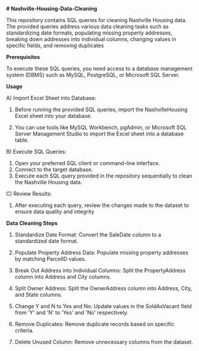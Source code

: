 **# Nashville-Housing-Data-Cleaning**

This repository contains SQL queries for cleaning Nashville Housing data. The provided queries address various data cleaning tasks such as standardizing date formats, populating missing property addresses, breaking down addresses into individual columns, changing values in specific fields, and removing duplicates

**Prerequisites**

To execute these SQL queries, you need access to a database management system (DBMS) such as MySQL, PostgreSQL, or Microsoft SQL Server. 

**Usage**

A) Import Excel Sheet into Database:

1) Before running the provided SQL queries, import the NashvilleHousing Excel sheet into your database.
  
2) You can use tools like MySQL Workbench, pgAdmin, or Microsoft SQL Server Management Studio to import the Excel sheet into a database table.

B) Execute SQL Queries:

  1) Open your preferred SQL client or command-line interface.
  2) Connect to the target database.
  3) Execute each SQL query provided in the repository sequentially to clean the Nashville Housing data.

C) Review Results:

  1) After executing each query, review the changes made to the dataset to ensure data quality and integrity

**Data Cleaning Steps**

1) Standardize Date Format: Convert the SaleDate column to a standardized date format.

2) Populate Property Address Data: Populate missing property addresses by matching ParcelID values.

3) Break Out Address into Individual Columns: Split the PropertyAddress column into Address and City columns.

4) Split Owner Address: Split the OwnerAddress column into Address, City, and State columns.

5) Change Y and N to Yes and No: Update values in the SoldAsVacant field from 'Y' and 'N' to 'Yes' and 'No' respectively.

6) Remove Duplicates: Remove duplicate records based on specific criteria.

7) Delete Unused Column: Remove unnecessary columns from the dataset.
